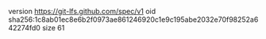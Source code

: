 version https://git-lfs.github.com/spec/v1
oid sha256:1c8ab01ec8e6b2f0973ae861246920c1e9c195abe2032e70f98252a642274fd0
size 61
